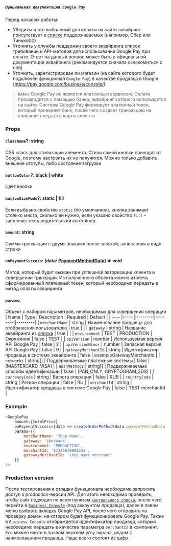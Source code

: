 ##### [`Официальная документация Google Pay`](https://developers.google.com/pay/api/web/overview)
Перед началом работы:
* Убедиться что выбранный для оплаты на сайте эквайринг присутствует в [списке](https://developers.google.com/pay/api/web/guides/tutorial#tokenization) поддерживаемых (например, Сбер или Тинькофф)
* Уточнить у службы поддержки своего эквайринга список требований и API-методов для использования Google Pay при оплате. Ответ на данный вопрос может быть в официальной документации эквайринга (рекомендуется сначала ознакомиться с ней)
* Уточнить, зарегистрирован ли магазин (на сайте которого будет подключен функционал `Google Pay`) в качестве продавца в Google (https://pay.google.com/business/console/). 

>`ВАЖНО`
Google Pay не является платежным сервисом. Оплата производится с помощью банка, эквайринг которого используется на сайте. Система Google Pay формирует платежный токен, который проверяет банк, после чего создает транзакцию на списание средств с карты клиента

### Props
#### `className`?: string
CSS класс для стилизации элемента. Стили самой кнопки приходят от Google, поэтому настроить их не получится. Можно только добавить внешние отступы, либо состояние загрузки
#### `buttonColor`?: black | white
Цвет кнопки
#### `buttonSizeMode`?: static | fill
Если выбрано свойство `static` (по умолчанию), кнопка занимает столько места, сколько ей нужно, если указано свойство `fill` - заполняет весь родительский контейнер
#### `amount`: string
Сумма транзакции с двумя знаками после запятой, записанная в виде строки
#### `onPaymentSuccess`: (data: [PaymentMethodData](https://developers.google.com/pay/api/web/reference/response-objects#PaymentData)) => void
Метод, который будет вызван при успешной авторизации клиента и совершении транзации. Из полученного объекта можно извлечь сформированный платежный токен, который необходимо передать в метод оплаты эквайринга
#### `params`:
Объект с набором параметров, необходимых для совершения операции
| Name | Type | Description | Required | Default |
| ---- |:----:|:--------:|:--------:|---------|
| `merchantName` | string | Наименование продавца для отображения пользователю | true | |
| `gateway` | string | Название эквайринга из [списка](https://developers.google.com/pay/api/web/guides/tutorial#tokenization) | true | |
| `environment` | TEST \| PRODUCTION | Окружение | false | TEST |
| `apiVersion` | number | Используемая версия API Google Pay | false | 2 |
| `apiVersionMinor` | number | Запасная версия API Google Pay | false | 0 |
| `gatewayMerchantId` | string | Идентификатор продавца в системе эквайринга | false | exampleGatewayMerchantId |
| `networks` | string[] | Поддерживаемые платежные системы | false | [MASTERCARD, VISA] |
| `authMethods` | string[] | Поддерживаемые способы идентификации | false | [PAN_ONLY, CRYPTOGRAM_3DS] |
| `currencyCode` | string | Валюта операции | false | RUB |
| `countryCode` | string | Регион операции | false | RU |
| `merchantId` | string | Идентификатор продавца в системе Google Pay | false | TEST merchantId |

### Example

```js
<GooglePay 
    amount={totalPrice} 
    onPaymentSuccess={data => createOrderMethod(data.paymentMethodData.tokenizationData.token)}
    params={{
        merchantName: 'Shop Name',
        gateway: 'sberbank',
        environment: 'PRODUCTION',
        merchantId: '12345678901231',
        gatewayMerchantId: 'shop_name_merchant'
    }}
/>
```

### Production version
После тестирования и отладки функционала необходимо запросить доступ к production-версии API. Для этого необходимо проверить, чтобы сайт подходил по всем пунктам [`контрольного спиcка`](https://developers.google.com/pay/api/web/guides/test-and-deploy/integration-checklist), после чего перейти в [`Business Console`](https://developers.google.com/pay/api/web/guides/test-and-deploy/request-prod-access) (под аккаунтом продавца), далее в левом меню выбрать вкладку Google Pay API, после чего отправить на проверку домен, на котором будет функционировать Google Pay. 
Также в `Business Console` отображается идентификатор продавца, который необходимо передать в качестве параметра `merchantId` в компонент. Его можно найти в правом верхнем углу экрана, рядом с наименованием продавца. Чаще всего состоит из цифр
